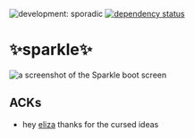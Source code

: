 ![development: sporadic](https://img.shields.io/badge/development-sporadic-yellowgreen.svg) [![dependency status](https://deps.rs/repo/github/sparkle-os/sparkle/status.svg)](https://deps.rs/repo/github/sparkle-os/sparkle)

# ✨sparkle✨

![a screenshot of the Sparkle boot screen](docs/sparkle.png)

## ACKs
- hey [eliza](https://twitter.com/mycoliza) thanks for the cursed ideas
